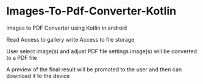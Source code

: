 # Images-To-Pdf-Converter-Kotlin
Images to PDF Converter using Kotlin in android

Read Access to gallery
write Access to file storage

User select image(s) and adjust PDF file settings
image(s) will be converted to a PDF file

A preview of the final result will be promoted to the user
and then can download it to the device